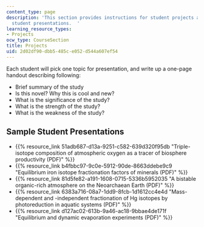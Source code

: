 ```yaml
---
content_type: page
description: 'This section provides instructions for student projects and example
  student presentations.  '
learning_resource_types:
- Projects
ocw_type: CourseSection
title: Projects
uid: 2d02df90-dbb5-485c-e052-d544a607ef54
---
```


Each student will pick one topic for presentation, and write up a one-page handout describing following:

*   Brief summary of the study
*   Is this novel? Why this is cool and new?
*   What is the significance of the study?
*   What is the strength of the study?
*   What is the weakness of the study?

Sample Student Presentations
----------------------------

*   {{% resource_link 51adb687-d13a-9251-c582-639d320f95db "Triple-isotope composition of atmospheric oxygen as a tracer of biosphere productivity (PDF)" %}}
*   {{% resource_link b4fbbc97-9c0e-5912-90de-8663ddebe9c9 "Equilibrium iron isotope fractionation factors of minerals (PDF)" %}}
*   {{% resource_link 81d5fe82-a191-1608-0715-5336b5952035 "A bistable organic-rich atmosphere on the Neoarchaean Earth (PDF)" %}}
*   {{% resource_link 6383a716-08a7-1dd9-8fcb-1d1612cc4e4d "Mass-dependent and -independent fractionation of Hg isotopes by photoreduction in aquatic systems (PDF)" %}}
*   {{% resource_link d127ac02-613b-9a46-ac18-9bbae4de171f "Equilibrium and dynamic evaporation experiments (PDF)" %}}
